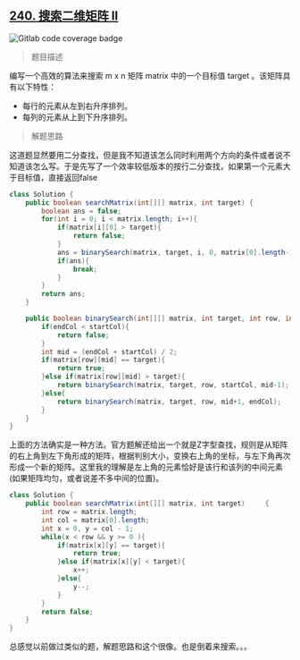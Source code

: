 ## [240. 搜索二维矩阵 II](https://leetcode.cn/problems/search-a-2d-matrix-ii/)

![Gitlab code coverage badge](https://img.shields.io/badge/难度-中等-yellow)

> 题目描述

编写一个高效的算法来搜索 m x n 矩阵 matrix 中的一个目标值 target 。该矩阵具有以下特性：

- 每行的元素从左到右升序排列。
- 每列的元素从上到下升序排列。

> 解题思路

这道题显然要用二分查找，但是我不知道该怎么同时利用两个方向的条件或者说不知道该怎么写。于是先写了一个效率较低版本的按行二分查找，如果第一个元素大于目标值，直接返回false

```java
class Solution {
    public boolean searchMatrix(int[][] matrix, int target) {
        boolean ans = false;
        for(int i = 0; i < matrix.length; i++){
            if(matrix[i][0] > target){
                return false;
            }
            ans = binarySearch(matrix, target, i, 0, matrix[0].length-1);
            if(ans){
                break;
            }
        }
        return ans;
    }

    public boolean binarySearch(int[][] matrix, int target, int row, int startCol, int endCol){
        if(endCol < startCol){
            return false;
        }
        int mid = (endCol + startCol) / 2;
        if(matrix[row][mid] == target){
            return true;
        }else if(matrix[row][mid] > target){
            return binarySearch(matrix, target, row, startCol, mid-1);
        }else{
            return binarySearch(matrix, target, row, mid+1, endCol);
        }
    }
}
```

 上面的方法确实是一种方法。官方题解还给出一个就是Z字型查找，规则是从矩阵的右上角到左下角形成的矩阵，根据判别大小，变换右上角的坐标，与左下角再次形成一个新的矩阵。这里我的理解是左上角的元素恰好是该行和该列的中间元素(如果矩阵均匀，或者说差不多中间的位置)。

```java
class Solution {
    public boolean searchMatrix(int[][] matrix, int target) 	{
        int row = matrix.length;
        int col = matrix[0].length;
        int x = 0, y = col - 1;
        while(x < row && y >= 0 ){
            if(matrix[x][y] == target){
                return true;
            }else if(matrix[x][y] < target){
                x++;
            }else{
                y--;
            }
        }
        return false;
    }
}
```

总感觉以前做过类似的题，解题思路和这个很像。也是倒着来搜索。。。
